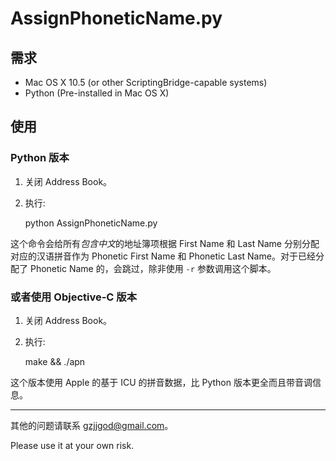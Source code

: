AssignPhoneticName.py
=====================

需求
----

- Mac OS X 10.5 (or other ScriptingBridge-capable systems)
- Python (Pre-installed in Mac OS X)

使用
----

### Python 版本

1. 关闭 Address Book。

2. 执行:

    python AssignPhoneticName.py

这个命令会给所有*包含中文*的地址簿项根据 First Name 和 Last Name
分别分配对应的汉语拼音作为 Phonetic First Name 和 Phonetic Last
Name。对于已经分配了 Phonetic Name 的，会跳过，除非使用 `-r`
参数调用这个脚本。

### 或者使用 Objective-C 版本

1. 关闭 Address Book。

2. 执行:

    make && ./apn

这个版本使用 Apple 的基于 ICU 的拼音数据，比 Python
版本更全而且带音调信息。

---

其他的问题请联系 gzjjgod@gmail.com。

Please use it at your own risk.
